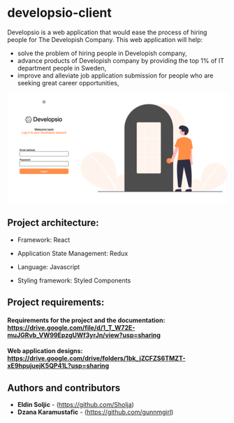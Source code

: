 # developsio-client

Developsio is a web application that would ease the process of hiring people for
The Developish Company.
This web application will help:

- solve the problem of hiring people in Developish company,
- advance products of Developish company by providing the top 1% of IT department people in Sweden,
- improve and alleviate job application submission for people who are seeking great career opportunities,

![Screenshot](docs/images/screenshot.png)

## Project architecture:

- Framework: React

- Application State Management: Redux

- Language: Javascript

- Styling framework: Styled Components

## Project requirements:

#### Requirements for the project and the documentation: https://drive.google.com/file/d/1_T_W72E-muJGRvb_VW99EpzgUWf3yrJn/view?usp=sharing

#### Web application designs: https://drive.google.com/drive/folders/1bk_jZCFZS6TMZT-xE9hpujuejK5QP41L?usp=sharing

## Authors and contributors

- **Eldin Soljic** - (https://github.com/Sholja)
- **Dzana Karamustafic** - (https://github.com/gunnmgirl)
